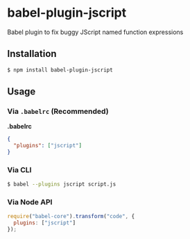# babel-plugin-jscript

Babel plugin to fix buggy JScript named function expressions

## Installation

```sh
$ npm install babel-plugin-jscript
```

## Usage

### Via `.babelrc` (Recommended)

**.babelrc**

```json
{
  "plugins": ["jscript"]
}
```

### Via CLI

```sh
$ babel --plugins jscript script.js
```

### Via Node API

```javascript
require("babel-core").transform("code", {
  plugins: ["jscript"]
});
```
